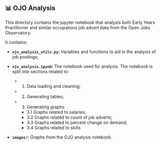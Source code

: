 ## 📊 OJO Analysis

This directory contains the jupyter notebook that analysis both Early Years Practitioner and similar occupations job advert data from the Open Jobs Observatory.

It contains:

- **`ojo_analysis_utils.py`:** Variables and functions to aid in the analysis of job postings;
- **`ojo_analysis.ipynb`:** The notebook used for analysis. The notebook is split into sections related to:

  - 1. Data loading and cleaning;
  - 2. Generating tables;
  - 3. Generating graphs
    - 3.1 Graphs related to salaries;
    - 3.2 Graphs related to count of job adverts;
    - 3.3 Graphs related to percent change on demand;
    - 3.4 Graphs related to skills

- **`images/`:** Graphs from the OJO analysis notebook.
